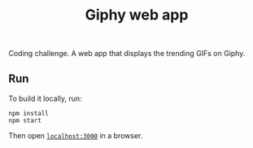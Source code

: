<h1 align="center">Giphy web app</h1><br>
<p align="left">
	 Coding challenge. A web app that displays the trending GIFs on Giphy.
</p>

## Run

To build it locally, run:

```
npm install
npm start
```

Then open [`localhost:3000`](http://localhost:3000) in a browser.